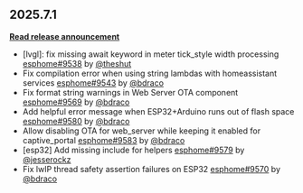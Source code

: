 ## 2025.7.1

[**Read release announcement**](https://esphome.io/changelog/2025.7.0)

- [lvgl]: fix missing await keyword in meter tick_style width processing [esphome#9538](https://github.com/esphome/esphome/pull/9538) by [@theshut](https://github.com/theshut)
- Fix compilation error when using string lambdas with homeassistant services [esphome#9543](https://github.com/esphome/esphome/pull/9543) by [@bdraco](https://github.com/bdraco)
- Fix format string warnings in Web Server OTA component [esphome#9569](https://github.com/esphome/esphome/pull/9569) by [@bdraco](https://github.com/bdraco)
- Add helpful error message when ESP32+Arduino runs out of flash space [esphome#9580](https://github.com/esphome/esphome/pull/9580) by [@bdraco](https://github.com/bdraco)
- Allow disabling OTA for web_server while keeping it enabled for captive_portal [esphome#9583](https://github.com/esphome/esphome/pull/9583) by [@bdraco](https://github.com/bdraco)
- [esp32] Add missing include for helpers [esphome#9579](https://github.com/esphome/esphome/pull/9579) by [@jesserockz](https://github.com/jesserockz)
- Fix lwIP thread safety assertion failures on ESP32 [esphome#9570](https://github.com/esphome/esphome/pull/9570) by [@bdraco](https://github.com/bdraco)

